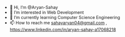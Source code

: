 - 👋 Hi, I’m @Aryan-Sahay
- 👀 I’m interested in Web Development
- 🌱 I’m currently learning Computer Science Engineering
- 📫 How to reach me sahayaryan04@gmail.com , https://www.linkedin.com/in/aryan-sahay-a17068218
<!---
Aryan-Sahay/Aryan-Sahay is a ✨ special ✨ repository because its `README.md` (this file) appears on your GitHub profile.
You can click the Preview link to take a look at your changes.
--->
